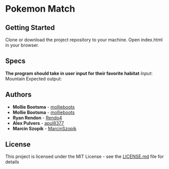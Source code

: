 # Pokemon Match



## Getting Started

Clone or download the project repository to your machine. Open index.html in your browser.

## Specs

**The program should take in user input for their favorite habitat**
*Input*: Mountain
Expected output: 


## Authors

* **Mollie Bootsma** -  [mollieboots](https://github.com/mollieboots)
* **Mollie Bootsma** -  [mollieboots](https://github.com/mollieboots)
* **Ryan Rendon** -  [Rendo4](https://github.com/Rendon4)
* **Alex Pulvers** -  [apul8377](https://github.com/apul8377)
* **Marcin Szopik** - [MarcinSzopik](http://github.com/MarcinSzopik)

## License

This project is licensed under the MIT License - see the [LICENSE.md](LICENSE.md) file for details
